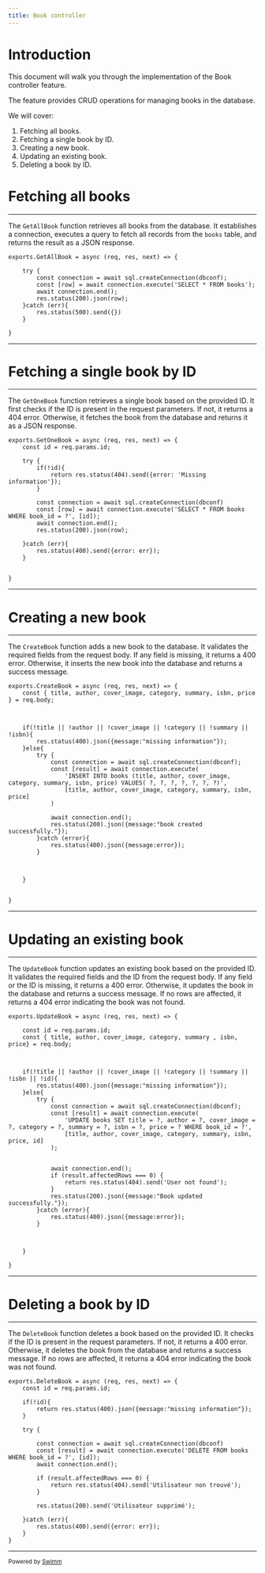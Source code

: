 ```yaml
---
title: Book controller
---
```

# Introduction

This document will walk you through the implementation of the Book controller feature.

The feature provides CRUD operations for managing books in the database.

We will cover:

1. Fetching all books.
2. Fetching a single book by ID.
3. Creating a new book.
4. Updating an existing book.
5. Deleting a book by ID.

# Fetching all books

<SwmSnippet path="/controllers/Book.js" line="4">

---

The <SwmToken path="/controllers/Book.js" pos="4:2:2" line-data="exports.GetAllBook = async (req, res, next) =&gt; {">`GetAllBook`</SwmToken> function retrieves all books from the database. It establishes a connection, executes a query to fetch all records from the <SwmToken path="/controllers/Book.js" pos="8:22:22" line-data="        const [row] = await connection.execute(&#39;SELECT * FROM books&#39;);">`books`</SwmToken> table, and returns the result as a JSON response.

```
exports.GetAllBook = async (req, res, next) => {

    try {
        const connection = await sql.createConnection(dbconf);
        const [row] = await connection.execute('SELECT * FROM books');
        await connection.end();
        res.status(200).json(row);
    }catch (err){
        res.status(500).send({})
    }

}
```

---

</SwmSnippet>

# Fetching a single book by ID

<SwmSnippet path="/controllers/Book.js" line="17">

---

The <SwmToken path="/controllers/Book.js" pos="17:2:2" line-data="exports.GetOneBook = async (req, res, next) =&gt; {">`GetOneBook`</SwmToken> function retrieves a single book based on the provided ID. It first checks if the ID is present in the request parameters. If not, it returns a 404 error. Otherwise, it fetches the book from the database and returns it as a JSON response.

```
exports.GetOneBook = async (req, res, next) => {
    const id = req.params.id;

    try {
        if(!id){
            return res.status(404).send({error: 'Missing information'});
        }

        const connection = await sql.createConnection(dbconf)
        const [row] = await connection.execute('SELECT * FROM books WHERE book_id = ?', [id]);
        await connection.end();
        res.status(200).json(row);

    }catch (err){
        res.status(400).send({error: err});
    }


}
```

---

</SwmSnippet>

# Creating a new book

<SwmSnippet path="/controllers/Book.js" line="37">

---

The <SwmToken path="/controllers/Book.js" pos="37:2:2" line-data="exports.CreateBook = async (req, res, next) =&gt; {">`CreateBook`</SwmToken> function adds a new book to the database. It validates the required fields from the request body. If any field is missing, it returns a 400 error. Otherwise, it inserts the new book into the database and returns a success message.

```
exports.CreateBook = async (req, res, next) => {
    const { title, author, cover_image, category, summary, isbn, price } = req.body;



    if(!title || !author || !cover_image || !category || !summary || !isbn){
        res.status(400).json({message:"missing information"});
    }else{
        try {
            const connection = await sql.createConnection(dbconf);
            const [result] = await connection.execute(
                'INSERT INTO books (title, author, cover_image, category, summary, isbn, price) VALUES( ?, ?, ?, ?, ?, ?, ?)',
                [title, author, cover_image, category, summary, isbn, price]
            )

            await connection.end();
            res.status(200).json({message:"book created successfully."});
        }catch (error){
            res.status(400).json({message:error});
        }



    }


}
```

---

</SwmSnippet>

# Updating an existing book

<SwmSnippet path="/controllers/Book.js" line="65">

---

The <SwmToken path="/controllers/Book.js" pos="65:2:2" line-data="exports.UpdateBook = async (req, res, next) =&gt; {">`UpdateBook`</SwmToken> function updates an existing book based on the provided ID. It validates the required fields and the ID from the request body. If any field or the ID is missing, it returns a 400 error. Otherwise, it updates the book in the database and returns a success message. If no rows are affected, it returns a 404 error indicating the book was not found.

```
exports.UpdateBook = async (req, res, next) => {

    const id = req.params.id;
    const { title, author, cover_image, category, summary , isbn, price} = req.body;



    if(!title || !author || !cover_image || !category || !summary || !isbn || !id){
        res.status(400).json({message:"missing information"});
    }else{
        try {
            const connection = await sql.createConnection(dbconf);
            const [result] = await connection.execute(
                'UPDATE books SET title = ?, author = ?, cover_image = ?, category = ?, summary = ?, isbn = ?, price = ? WHERE book_id = ?',
                [title, author, cover_image, category, summary, isbn, price, id]
            );


            await connection.end();
            if (result.affectedRows === 0) {
                return res.status(404).send('User not found');
            }
            res.status(200).json({message:"Book updated successfully."});
        }catch (error){
            res.status(400).json({message:error});
        }



    }

}
```

---

</SwmSnippet>

# Deleting a book by ID

<SwmSnippet path="/controllers/Book.js" line="97">

---

The <SwmToken path="/controllers/Book.js" pos="97:2:2" line-data="exports.DeleteBook = async (req, res, next) =&gt; {">`DeleteBook`</SwmToken> function deletes a book based on the provided ID. It checks if the ID is present in the request parameters. If not, it returns a 400 error. Otherwise, it deletes the book from the database and returns a success message. If no rows are affected, it returns a 404 error indicating the book was not found.

```
exports.DeleteBook = async (req, res, next) => {
    const id = req.params.id;

    if(!id){
        return res.status(400).json({message:"missing information"});
    }

    try {

        const connection = await sql.createConnection(dbconf)
        const [result] = await connection.execute('DELETE FROM books WHERE book_id = ?', [id]);
        await connection.end();

        if (result.affectedRows === 0) {
            return res.status(404).send('Utilisateur non trouvé');
        }

        res.status(200).send('Utilisateur supprimé');

    }catch (err){
        res.status(400).send({error: err});
    }
}
```

---

</SwmSnippet>

<SwmMeta version="3.0.0" repo-id="Z2l0aHViJTNBJTNBYXBpX2Jvb2syJTNBJTNBTWFlbC1DYXM=" repo-name="api_book2"><sup>Powered by [Swimm](https://app.swimm.io/)</sup></SwmMeta>
